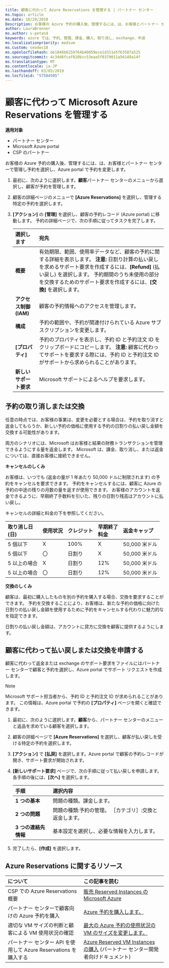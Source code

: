 ```yaml
---
title: 顧客に代わって Azure Reservations を管理する | パートナー センター
ms.topic: article
ms.date: 10/29/2018
Description: お客様の Azure 予約の購入後、管理するには、は、お客様とパートナー センターで管理し予約を選択し、Azure portal で予約を変更します。
author: LauraBrenner
ms.author: v-petand
keywords: azure では、予約、管理、課金、購入、取り消し、exchange、中途
ms.localizationpriority: medium
ms.custom: seodec18
ms.openlocfilehash: de1846b6259764b40059ece1d311e5f63587a525
ms.sourcegitcommit: 4c34d6fcaf020bcc53eaa5f0379011a56149a14f
ms.translationtype: MT
ms.contentlocale: ja-JP
ms.lasthandoff: 03/05/2019
ms.locfileid: "57584505"
---
```

# <a name="manage-microsoft-azure-reservations-on-behalf-of-your-customers"></a>顧客に代わって Microsoft Azure Reservations を管理する

**適用対象**

-  パートナー センター
-  Microsoft Azure portal
-  CSP のパートナー

お客様の Azure 予約の購入後、管理するには、は、お客様とパートナー センターで管理し予約を選択し、Azure portal で予約を変更します。 

1. 最初に、次のように選択します。**顧客**パートナー センターのメニューから選択し、顧客が予約を管理します。 

2. 顧客の詳細ページのメニューで **[Azure Reservations]** を選択し、管理する特定の予約を選択します。  

3. **[アクション]** の **[管理]** を選択し、顧客の予約レコード (Azure portal) に移動します。 予約の詳細ページで、次の手順に従ってタスクを完了します。  

    | **選択します**   | **宛先**    |
    |:-----------------------------|:-----------------|
    | **概要**   | 有効期限、範囲、使用率データなど、顧客の予約に関する詳細を表示します。 **注意:** 日割り計算の払い戻しを求めるサポート要求を作成するには、**[Refund]** (払い戻し) を選択します。 予約期間のうち未使用の部分を交換するためのサポート要求を作成するには、**[交換]** を選択します。  
    | **アクセス制御 (IAM)**   | 顧客の予約情報へのアクセスを管理します。|
    | **構成**   | 予約の範囲や、予約が関連付けられている Azure サブスクリプションを変更します。    |
    | **[プロパティ]**   | 予約のプロパティを表示し、予約 ID と予約注文 ID をクリップボードにコピーします。 **注意:** 顧客に代わってサポートを要求する際には、予約 ID と予約注文 ID がサポートから求められることがあります。    |
    | **新しいサポート要求**    | Microsoft サポートによるヘルプを要求します。   |
 
## <a name="cancel-or-exchange-a-reservation"></a>予約の取り消しまたは交換 

任意の時点では、お客様の事業は、変更を必要とする場合は、予約を取り消すと返金してもらうか、新しい予約の価格に使用する予約の日割りの払い戻し金額を交換する可能性があります。

両方のシナリオには、Microsoft はお客様と結果の財務トランザクションを管理できるようにする量を返金します。 Microsoft は、課金、取り消し、または返金については、直接お客様に接続できません。   
 

**キャンセルのしくみ**

お客様は、いつでも (返金の量が 1 年あたり 50,000 ドルに制限されます) の予約をキャンセルを要求できます。 予約をキャンセルするには、顧客に Azure の予約の中途の残りの月数の量を返すが使用できます。 お客様のアカウントを返金できるように、早期終了手数料を引いた、残りの日割り残高はアカウントに払い戻し。 

キャンセルの詳細と料金の下を参照してください。


|**取り消し日**<br> (日)   |**使用状況**    |**クレジット**  |**早期終了**<br> 料金    |**返金キャップ** | 
|:----------------------------------|:------------|:-----------|:--------------------------------|:--------------|
|5 個以下                         | X          | 100%       | X                              | 50,000 米ドル   |
|5 個以下                         | 〇         | 日割り  | X                              | 50,000 米ドル   |
|5 以上の場合                        | X          | 日割り  | 12%                             | 50,000 米ドル   |
|5 以上の場合                        | 〇         | 日割り  | 12%                             | 50,000 米ドル   |


**交換のしくみ** 

顧客は、最初に購入したものを別の予約を購入する場合、交換を要求することができます。 予約を交換することにより、お客様は、新たな予約の価格に向けた日割りの払い戻し金額を使用するために予約をキャンセルする代わりに魅力的なを指定できます。 

日割りの払い戻し金額は、アカウントに貸方に交換を顧客に提供するようにします。


## <a name="request-a-refund-or-exchange-on-behalf-of-a-customer"></a>顧客に代わって払い戻しまたは交換を申請する 

顧客に代わって返金または exchange のサポート要求をファイルにはパートナー センターで顧客と予約を選択し、Azure portal でサポート リクエストを作成します。 

>[!NOTE]
>Microsoft サポート担当者から、予約 ID と予約注文 ID が求められることがあります。 この情報は、Azure portal で予約の **[プロパティ]** ページを開くと確認できます。 

1. 最初に、次のように選択します。**顧客**から、パートナー センターのメニューと返品を求めている顧客を選択します。 

2. 顧客の詳細ページで **[Azure Reservations]** を選択し、顧客が払い戻しを受ける特定の予約を選択します。  

3. **[アクション]** で **[払戻]** を選択します。Azure portal で顧客の予約レコードが開き、サポート要求が開始されます。  

4. **[新しいサポート要求]** ページで、次の手順に従って払い戻しを申請します。 各手順の後には、**[次へ]** を選択します。 

    |**手順**                    |**選択内容**    |
    |:---------------------------|:-----------------|
    |**1 つの基本**                |問題の種類。課金します。  |
    |**2 つの問題**               |問題の種類:予約の管理。 ［カテゴリ］:交換と返金します。 |
    |**3 つの連絡先情報**   |基本設定を選択し、必要な情報を入力します。 

5.  完了したら、**[作成]** を選択します。

## <a name="azure-reservations-resources"></a>Azure Reservations に関するリソース
|**について**   |**この記事を読む**    |
|:-----------------------------|:-----------------|
|CSP での Azure Reservations 概要  | [販売 Reserved Instances の Microsoft Azure](azure-reservations.md) |
|パートナー センターで顧客向けの Azure 予約を購入   |[Azure 予約を購入します。](azure-reservations-buying.md) |
|適切な VM サイズの判断と顧客による VM 使用状況の確認   |[最大の Azure 予約の使用状況の VM のサイズを変更します。](azure-usage.md)   |
|パートナー センター API を使用して Azure Reservations を購入する | [Azure Reserved VM Instances の購入](https://docs.microsoft.com/partner-center/develop/purchase-azure-reservations) (パートナー センター開発者向けドキュメント)

